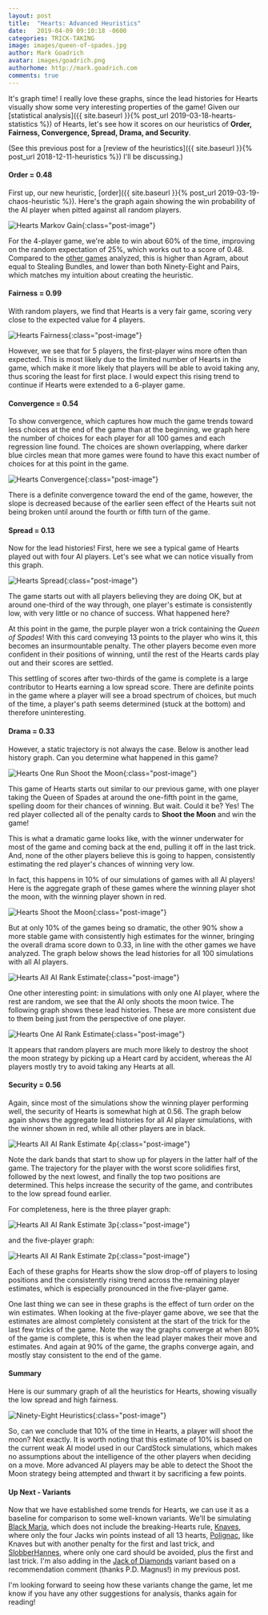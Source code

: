 ```yaml
---
layout: post
title:  "Hearts: Advanced Heuristics"
date:   2019-04-09 09:10:18 -0600
categories: TRICK-TAKING
image: images/queen-of-spades.jpg
author: Mark Goadrich
avatar: images/goadrich.png
authorhome: http://mark.goadrich.com
comments: true
---
```


It's graph time! I really love these graphs, since the lead histories for Hearts
visually show some very interesting properties of the game!
Given our [statistical analysis]({{ site.baseurl }}{% post_url 2019-03-18-hearts-statistics %})
of Hearts, let's see how it scores on our 
heuristics of **Order, Fairness, Convergence, Spread, Drama, and Security**. 

(See this previous post for a [review of the heuristics]({{ site.baseurl }}{% post_url 2018-12-11-heuristics %}) I'll be 
discussing.)

#### Order = 0.48

First up, our new heuristic, [order]({{ site.baseurl }}{% post_url 2019-03-19-chaos-heuristic %}). Here's
the graph again showing the win probability of the AI player when pitted against all random
players.

![Hearts Markov Gain]({{site.url}}{{site.baseurl}}/images/hearts/winprob.png){:class="post-image"}

For the 4-player game, we're able to win about 60% of the time, improving on the random 
expectation of 25%, which works out to a score of 0.48. Compared to the 
[other games]({{site.url}}{{site.baseurl}}/leads) analyzed, this is higher than
Agram, about equal to Stealing Bundles, and lower than both Ninety-Eight and Pairs, which
matches my intuition about creating the heuristic.

#### Fairness = 0.99

With random players, we find that Hearts is a very fair game, scoring very close to the 
expected value for 4 players. 

![Hearts Fairness]({{site.url}}{{site.baseurl}}/images/hearts/fairness.png){:class="post-image"}

However, we see that for 5 players, the first-player wins 
more often than expected. This is most likely due to the limited number of Hearts in the game,
which make it more likely that players will be able to avoid taking any, thus scoring
the least for first place. I would expect this rising trend to continue if Hearts were extended
to a 6-player game.

#### Convergence = 0.54

To show convergence, which captures how much the game trends toward less choices at the end
of the game than at the beginning, we graph here the number of choices for
each player for all 100 games and each regression line
found. The choices are shown overlapping, where darker blue circles mean that more 
games were found to have this exact number of choices for at this point in the game.

![Hearts Convergence]({{site.url}}{{site.baseurl}}/images/hearts/convergence.png){:class="post-image"}

There is a definite convergence toward the end of the game, however, the slope
is decreased because of the earlier seen effect of the Hearts suit not being broken
until around the fourth or fifth turn of the game. 

#### Spread = 0.13

Now for the lead histories! First, here we see a typical game of Hearts played out with four
AI players. Let's see what we can notice visually from this graph.

![Hearts Spread]({{site.url}}{{site.baseurl}}/images/hearts/allaionegame.png){:class="post-image"}

The game starts out with all players believing they are doing OK, but at around one-third
of the way through, one player's estimate is consistently low, with very little or no 
chance of success. What happened here?

At this point in the game, the purple player won a trick containing the *Queen of Spades*!
With this card conveying 13 points to the player who wins it, this becomes an 
insurmountable penalty.  The other players become even more confident in their positions
of winning, until the rest of the Hearts cards play out and their scores are settled.

This settling of scores after two-thirds of the game is complete is a large
contributor to Hearts earning a low spread score. There are definite points in the 
game where a player will see a broad spectrum of choices, but much of the time, 
a player's path seems determined (stuck at the bottom) and therefore uninteresting.


#### Drama = 0.33

However, a static trajectory is not always the case.
Below is another lead history graph. Can you determine what happened in this game?

![Hearts One Run Shoot the Moon]({{site.url}}{{site.baseurl}}/images/hearts/allaionegameshootthemoon.png){:class="post-image"}

This game of Hearts starts out similar to our previous game, with
one player taking the Queen of Spades at around the one-fifth point in the game, spelling 
doom for their chances of winning. But wait. Could it be? Yes! The red player collected 
all of the penalty cards to **Shoot the Moon** and win the game! 

This is what a dramatic game looks like, with the winner underwater for most of the game
and coming back at the end, pulling it off in the last trick. And, none of the other players 
believe this is going to happen, consistently estimating the red player's chances of 
winning very low.

In fact, this happens in 10% of our simulations of games with all AI players! Here is 
the aggregate graph of these games where the winning player shot the moon, with the
winning player shown in red.

![Hearts Shoot the Moon]({{site.url}}{{site.baseurl}}/images/hearts/allaishootthemoon.png){:class="post-image"}

But at only 10% of the games being so dramatic, the other 90% show a more stable
game with consistently high estimates for the winner, bringing the overall 
drama score down to 0.33, in line with the other games we have analyzed. The graph
below shows the lead histories for all 100 simulations with all AI players.

![Hearts All AI Rank Estimate]({{site.url}}{{site.baseurl}}/images/hearts/allairankestimate.png){:class="post-image"}

One other interesting point: in simulations with only one AI player, 
where the rest are random, we see that the AI only shoots the moon twice. The following
graph shows these lead histories. These are more consistent due to them being just from 
the perspective of one player.

![Hearts One AI Rank Estimate]({{site.url}}{{site.baseurl}}/images/hearts/oneairankestimatewinner.png){:class="post-image"}

It appears that random players are much more likely to destroy the shoot the moon strategy 
by picking up a Heart card by accident, whereas the AI players mostly try to 
avoid taking any Hearts at all.

#### Security = 0.56

Again, since most of the simulations show the winning player performing well, the
security of Hearts is somewhat high at 0.56. The graph below again shows the 
aggregate lead histories for all AI player simulations, with the winner 
shown in red, while all other players are in black.

![Hearts  All AI Rank Estimate 4p]({{site.url}}{{site.baseurl}}/images/hearts/allairankestimatewinner4p.png){:class="post-image"}

Note the dark bands that start to show up for players in the latter half of the game.
The trajectory for the player with the worst score solidifies first, followed by the 
next lowest, and finally the top two positions are determined. This helps
increase the security of the game, and contributes to the low spread found earlier.

For completeness, here is the three player graph:

![Hearts All AI Rank Estimate 3p]({{site.url}}{{site.baseurl}}/images/hearts/allairankestimatewinner3p.png){:class="post-image"}

and the five-player graph:

![Hearts All AI Rank Estimate 2p]({{site.url}}{{site.baseurl}}/images/hearts/allairankestimatewinner5p.png){:class="post-image"}

Each of these graphs for Hearts show the slow drop-off of players to losing positions and the 
consistently rising trend across the remaining player estimates, which is especially pronounced
in the five-player game.

One last thing we can see in these graphs is the effect of turn order on the win estimates.
When looking at the five-player game above, we see that the estimates are almost completely 
consistent at the start of the trick for the last few tricks of the game. Note the way 
the graphs converge at when 80% of the game is complete, this is when the lead player
makes their move and estimates. And again at 90% of the game, the graphs converge again, and 
mostly stay consistent to the end of the game.

#### Summary

Here is our summary graph of all the heuristics for Hearts, showing visually the low spread
and high fairness.

![Ninety-Eight Heuristics]({{site.url}}{{site.baseurl}}/images/hearts/heuristics.png){:class="post-image"}

So, can we conclude that 10% of the time in Hearts, a player will shoot the moon? 
Not exactly. It is worth noting that this estimate of 10% is based on the current weak AI model
used in our CardStock simulations, which makes no assumptions about the 
intelligence of the other players when deciding on a move. More advanced AI players
may be able to detect the Shoot the Moon strategy being attempted and thwart it
by sacrificing a few points.

#### Up Next - Variants

Now that we have established some trends for Hearts, we can use it as a baseline
for comparison to some well-known variants. We'll be simulating
[Black Maria](http://whiteknucklecards.com/games/blackmaria.html), which does
not include the breaking-Hearts rule,
[Knaves](http://web.archive.org/web/20020806135934/w3.one.net/%7Edbarker/cards/knaves.html),
where only the four Jacks win points instead of all 13 hearts,
[Polignac](http://whiteknucklecards.com/games/polignac.html), like Knaves but with 
another penalty for the first and last trick, and
[SlobberHannes](http://whiteknucklecards.com/games/slobberhannes.html), where only one card
should be avoided, plus the first and last trick. I'm also adding in the
[Jack of Diamonds](https://forum.boardgamearena.com/viewtopic.php?t=5427) variant
based on a recommendation comment (thanks P.D. Magnus!) in my previous post. 

I'm looking forward to seeing how these variants change the game, let me 
know if you have any other suggestions for analysis, thanks again for reading!
